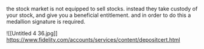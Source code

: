 the stock market is not equipped to sell stocks. instead they take custody of your stock, and give you a beneficial entitlement. and in order to do this a medallion signature is required.

![[Untitled 4 36.jpg]]
https://www.fidelity.com/accounts/services/content/depositcert.html